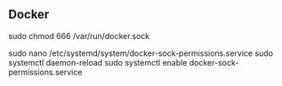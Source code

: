 ## Docker

sudo chmod 666 /var/run/docker.sock

sudo nano /etc/systemd/system/docker-sock-permissions.service
sudo systemctl daemon-reload
sudo systemctl enable docker-sock-permissions.service



